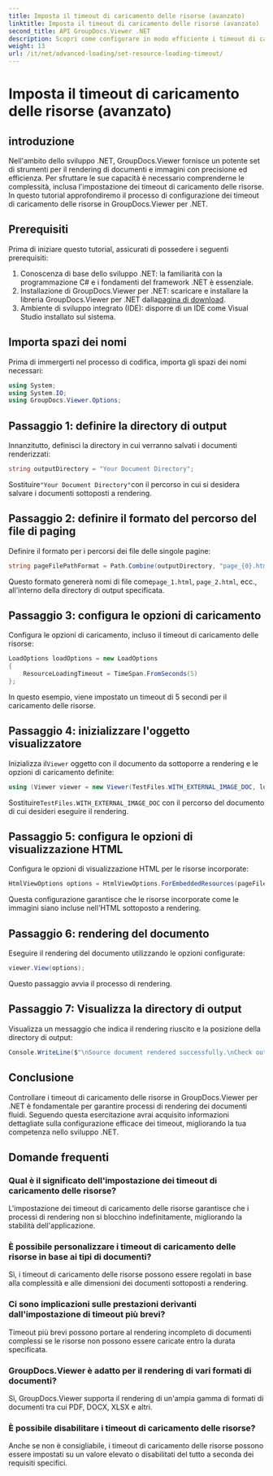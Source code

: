 ```yaml
---
title: Imposta il timeout di caricamento delle risorse (avanzato)
linktitle: Imposta il timeout di caricamento delle risorse (avanzato)
second_title: API GroupDocs.Viewer .NET
description: Scopri come configurare in modo efficiente i timeout di caricamento delle risorse in GroupDocs.Viewer per .NET. Rendering di documenti master con precisione e stabilità.
weight: 13
url: /it/net/advanced-loading/set-resource-loading-timeout/
---
```


# Imposta il timeout di caricamento delle risorse (avanzato)

## introduzione
Nell'ambito dello sviluppo .NET, GroupDocs.Viewer fornisce un potente set di strumenti per il rendering di documenti e immagini con precisione ed efficienza. Per sfruttare le sue capacità è necessario comprenderne le complessità, inclusa l'impostazione dei timeout di caricamento delle risorse. In questo tutorial approfondiremo il processo di configurazione dei timeout di caricamento delle risorse in GroupDocs.Viewer per .NET.
## Prerequisiti
Prima di iniziare questo tutorial, assicurati di possedere i seguenti prerequisiti:
1. Conoscenza di base dello sviluppo .NET: la familiarità con la programmazione C# e i fondamenti del framework .NET è essenziale.
2.  Installazione di GroupDocs.Viewer per .NET: scaricare e installare la libreria GroupDocs.Viewer per .NET dalla[pagina di download](https://releases.groupdocs.com/viewer/net/).
3. Ambiente di sviluppo integrato (IDE): disporre di un IDE come Visual Studio installato sul sistema.

## Importa spazi dei nomi
Prima di immergerti nel processo di codifica, importa gli spazi dei nomi necessari:
```csharp
using System;
using System.IO;
using GroupDocs.Viewer.Options;
```

## Passaggio 1: definire la directory di output
Innanzitutto, definisci la directory in cui verranno salvati i documenti renderizzati:
```csharp
string outputDirectory = "Your Document Directory";
```
 Sostituire`"Your Document Directory"`con il percorso in cui si desidera salvare i documenti sottoposti a rendering.
## Passaggio 2: definire il formato del percorso del file di paging
Definire il formato per i percorsi dei file delle singole pagine:
```csharp
string pageFilePathFormat = Path.Combine(outputDirectory, "page_{0}.html");
```
 Questo formato genererà nomi di file come`page_1.html`, `page_2.html`, ecc., all'interno della directory di output specificata.
## Passaggio 3: configura le opzioni di caricamento
Configura le opzioni di caricamento, incluso il timeout di caricamento delle risorse:
```csharp
LoadOptions loadOptions = new LoadOptions
{
    ResourceLoadingTimeout = TimeSpan.FromSeconds(5)
};
```
In questo esempio, viene impostato un timeout di 5 secondi per il caricamento delle risorse.
## Passaggio 4: inizializzare l'oggetto visualizzatore
 Inizializza il`Viewer` oggetto con il documento da sottoporre a rendering e le opzioni di caricamento definite:
```csharp
using (Viewer viewer = new Viewer(TestFiles.WITH_EXTERNAL_IMAGE_DOC, loadOptions))
```
 Sostituire`TestFiles.WITH_EXTERNAL_IMAGE_DOC` con il percorso del documento di cui desideri eseguire il rendering.
## Passaggio 5: configura le opzioni di visualizzazione HTML
Configura le opzioni di visualizzazione HTML per le risorse incorporate:
```csharp
HtmlViewOptions options = HtmlViewOptions.ForEmbeddedResources(pageFilePathFormat);
```
Questa configurazione garantisce che le risorse incorporate come le immagini siano incluse nell'HTML sottoposto a rendering.
## Passaggio 6: rendering del documento
Eseguire il rendering del documento utilizzando le opzioni configurate:
```csharp
viewer.View(options);
```
Questo passaggio avvia il processo di rendering.
## Passaggio 7: Visualizza la directory di output
Visualizza un messaggio che indica il rendering riuscito e la posizione della directory di output:
```csharp
Console.WriteLine($"\nSource document rendered successfully.\nCheck output in {outputDirectory}.");
```

## Conclusione
Controllare i timeout di caricamento delle risorse in GroupDocs.Viewer per .NET è fondamentale per garantire processi di rendering dei documenti fluidi. Seguendo questa esercitazione avrai acquisito informazioni dettagliate sulla configurazione efficace dei timeout, migliorando la tua competenza nello sviluppo .NET.
## Domande frequenti
### Qual è il significato dell'impostazione dei timeout di caricamento delle risorse?
L'impostazione dei timeout di caricamento delle risorse garantisce che i processi di rendering non si blocchino indefinitamente, migliorando la stabilità dell'applicazione.
### È possibile personalizzare i timeout di caricamento delle risorse in base ai tipi di documenti?
Sì, i timeout di caricamento delle risorse possono essere regolati in base alla complessità e alle dimensioni dei documenti sottoposti a rendering.
### Ci sono implicazioni sulle prestazioni derivanti dall'impostazione di timeout più brevi?
Timeout più brevi possono portare al rendering incompleto di documenti complessi se le risorse non possono essere caricate entro la durata specificata.
### GroupDocs.Viewer è adatto per il rendering di vari formati di documenti?
Sì, GroupDocs.Viewer supporta il rendering di un'ampia gamma di formati di documenti tra cui PDF, DOCX, XLSX e altri.
### È possibile disabilitare i timeout di caricamento delle risorse?
Anche se non è consigliabile, i timeout di caricamento delle risorse possono essere impostati su un valore elevato o disabilitati del tutto a seconda dei requisiti specifici.